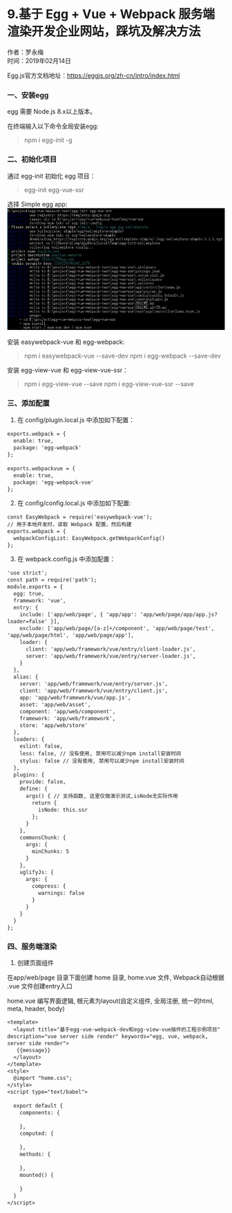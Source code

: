# 9.基于 Egg + Vue + Webpack 服务端渲染开发企业网站，踩坑及解决方法

作者：罗永梅  
时间：2019年02月14日

Egg.js官方文档地址：https://eggjs.org/zh-cn/intro/index.html

### 一、安装egg

egg 需要 Node.js 8.x以上版本。  

在终端输入以下命令全局安装egg:  
> npm i egg-init -g 

### 二、初始化项目

通过 egg-init 初始化 egg 项目：  
> egg-init egg-vue-ssr

选择 Simple egg app:
![Image text](images/egg-1.jpg)

安装 easywebpack-vue 和 egg-webpack:

> npm i easywebpack-vue --save-dev
> npm i egg-webpack --save-dev

安装 egg-view-vue 和 egg-view-vue-ssr：
> npm i egg-view-vue --save
> npm i egg-view-vue-ssr --save

### 三、添加配置
1. 在 config/plugin.local.js 中添加如下配置：

```
exports.webpack = {
  enable: true,
  package: 'egg-webpack'
};

exports.webpackvue = {
  enable: true,
  package: 'egg-webpack-vue'
};

```

2. 在 config/config.local.js 中添加如下配置:
```
const EasyWebpack = require('easywebpack-vue');
// 用于本地开发时，读取 Webpack 配置，然后构建
exports.webpack = {
  webpackConfigList: EasyWebpack.getWebpackConfig()
};
```

3. 在 webpack.config.js 中添加配置：
```
'use strict';
const path = require('path');
module.exports = {
  egg: true,
  framework: 'vue',
  entry: {
    include: ['app/web/page', { 'app/app': 'app/web/page/app/app.js?loader=false' }],
    exclude: ['app/web/page/[a-z]+/component', 'app/web/page/test', 'app/web/page/html', 'app/web/page/app'],
    loader: {
      client: 'app/web/framework/vue/entry/client-loader.js',
      server: 'app/web/framework/vue/entry/server-loader.js',
    }
  },
  alias: {
    server: 'app/web/framework/vue/entry/server.js',
    client: 'app/web/framework/vue/entry/client.js',
    app: 'app/web/framework/vue/app.js',
    asset: 'app/web/asset',
    component: 'app/web/component',
    framework: 'app/web/framework',
    store: 'app/web/store'
  },
  loaders: {
    eslint: false,
    less: false, // 没有使用, 禁用可以减少npm install安装时间
    stylus: false // 没有使用, 禁用可以减少npm install安装时间
  },
  plugins: {
    provide: false,
    define: {
      args() { // 支持函数, 这里仅做演示测试,isNode无实际作用
        return {
          isNode: this.ssr
        };
      }
    },
    commonsChunk: {
      args: {
        minChunks: 5
      }
    },
    uglifyJs: {
      args: {
        compress: {
          warnings: false
        }
      }
    }
  }
};
```

### 四、服务端渲染

1. 创建页面组件  

在app/web/page 目录下面创建 home 目录, home.vue 文件, Webpack自动根据 .vue 文件创建entry入口

home.vue 编写界面逻辑, 根元素为layout(自定义组件, 全局注册, 统一的html, meta, header, body)
```
<template>
  <layout title="基于egg-vue-webpack-dev和egg-view-vue插件的工程示例项目" description="vue server side render" keywords="egg, vue, webpack, server side render">
   {{message}}
  </layout>
</template>
<style>
  @import "home.css";
</style>
<script type="text/babel">

  export default {
    components: {

    },
    computed: {

    },
    methods: {

    },
    mounted() {

    }
  }
</script>
```



<!-- ### 六、安装egg-sequelize插件
sequelize 是 Node.js 社区比较流行的一个 ORM 框架
官方相关文档：http://docs.sequelizejs.com/
中文API文档：https://itbilu.com/nodejs/npm/VkYIaRPz-.html

安装sequelize模块：  
> npm install --save egg-sequelize

安装sqlite驱动模块：  
> npm install --save sqlite3  

在 config/plugin.js 中引入 egg-sequelize 插件：
```
exports.sequelize = {
  enable: true,
  package: 'egg-sequelize',
};
```

在config/config.default.js中编写 sequelize 配置：
```
config.sequelize = {
  dialect: 'sqlite',
  host: '127.0.0.1',
  port: 3306,
  // 仅 SQLite 适用
  storage: 'path/to/database.sqlite'
};
``` -->
